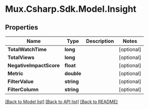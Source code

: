 # Mux.Csharp.Sdk.Model.Insight

## Properties

Name | Type | Description | Notes
------------ | ------------- | ------------- | -------------
**TotalWatchTime** | **long** |  | [optional] 
**TotalViews** | **long** |  | [optional] 
**NegativeImpactScore** | **float** |  | [optional] 
**Metric** | **double** |  | [optional] 
**FilterValue** | **string** |  | [optional] 
**FilterColumn** | **string** |  | [optional] 

[[Back to Model list]](../README.md#documentation-for-models) [[Back to API list]](../README.md#documentation-for-api-endpoints) [[Back to README]](../README.md)

